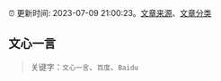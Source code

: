:alarm_clock: 更新时间: 2023-07-09 21:00:23。[文章来源](/README.md)、[文章分类](/TAGS.md)

## 文心一言


> 关键字：`文心一言`、`百度`、`Baidu`



